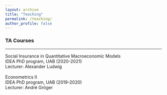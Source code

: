 ```yaml
---
layout: archive
title: "Teaching"
permalink: /teaching/
author_profile: false
---
```


### TA Courses
---
Social Insurance in Quantitative Macroeconomic Models<br>
IDEA PhD program, UAB (2020-2021) <br>
Lecturer: Alexander Ludwig<br>
  <br>
Econometrics II<br>
IDEA PhD program, UAB (2019-2020) <br>
Lecturer: André Gröger<br>
  <br>
    <br>
      <br>
        <br>
          <br>
            <br>
              <br>
                <br>
                  <br>
                    <br>
